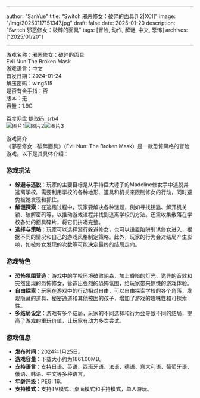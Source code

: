 
---
author: "SanYue"
title: "Switch 邪恶修女：破碎的面具[1.2|XCI]"
image: "/img/20250117151347.jpg"
draft: false
date: 2025-01-20
description: "Switch 邪恶修女：破碎的面具"
tags: [冒险, 动作, 解谜, 中文, 恐怖]
archives: ["2025/01/20"]

---

游戏名称：邪恶修女：破碎的面具   
Evil Nun The Broken Mask    
游戏语言：中文  
首发日期：2024-01-24  
解压密码：wing515  
是否有金手指：否  
版本：无   
容量：1.9G

[百度网盘](https://pan.baidu.com/s/1yS0gOMvBeqHXKfqnMZWQCQ) 提取码: srb4  
![图片1](/img/14e6cb.jpg)![图片2](/img/246e46.jpg)![图片3](/img/1def32.jpg)  

游戏简介  
《邪恶修女：破碎面具》（Evil Nun: The Broken Mask）是一款恐怖风格的冒险游戏。以下是其具体介绍：

### 游戏玩法
- **躲避与逃脱**：玩家的主要目标是从手持巨大锤子的Madeline修女手中逃脱并逃离学校。需要利用学校的各种地形、道具和机关来限制修女的行动，同时避免被她发现和抓住。
- **解谜探索**：在逃跑过程中，玩家要解决各种谜题，例如寻找钥匙、解开机关锁、破解密码等，以推动游戏进程并找到逃离学校的方法。还需收集散落在学校各处的面具碎片，将它们拼凑完整。
- **选择与策略**：玩家可以选择潜行躲避修女，也可以设置陷阱引诱修女进入，根据不同的情况和自己的游戏风格制定策略。此外，玩家的行为会对结局产生影响，如被修女发现的次数等可能决定最终的结局走向。

### 游戏特色
- **恐怖氛围营造**：游戏中的学校环境破败阴森，加上昏暗的灯光、诡异的音效和突然出现的恐怖修女，营造出强烈的恐怖氛围，给玩家带来惊悚的游戏体验。
- **自由探索**：玩家在游戏中的行动相对自由，可以自由探索学校的各个角落，发现隐藏的道具、秘密通道和其他被困的孩子，增加了游戏的趣味性和可探索性。
- **多结局设定**：游戏有多个结局，玩家的不同选择和行为会导致不同的结局，提高了游戏的重玩价值，让玩家有动力多次尝试。

### 游戏信息
- **发布时间**：2024年1月25日。
- **游戏容量**：下载大小约为1861.00MB。
- **支持语言**：支持日语、英语、西班牙语、法语、德语、意大利语、葡萄牙语、俄语、韩语、中文等多种语言。
- **年龄评级**：PEGI 16。
- **支持模式**：支持TV模式、桌面模式和手持模式，单人游玩。
